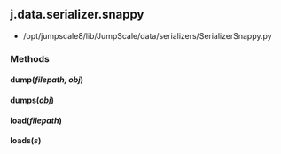 <!-- toc -->
## j.data.serializer.snappy

- /opt/jumpscale8/lib/JumpScale/data/serializers/SerializerSnappy.py

### Methods

#### dump(*filepath, obj*) 

#### dumps(*obj*) 

#### load(*filepath*) 

#### loads(*s*) 

